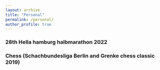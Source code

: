 ```yaml
---
layout: archive
title: "Personal"
permalink: /personal/
author_profile: true
---
```




### 28th Hella hamburg halbmarathon 2022 


### Chess (Schachbundesliga Berlin and Grenke chess classic 2019)
